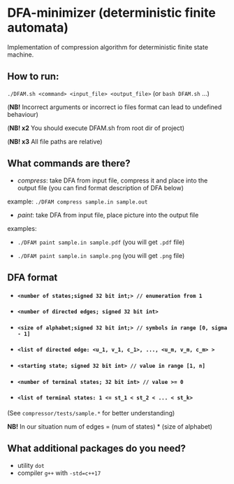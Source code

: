 # DFA-minimizer (deterministic finite automata)
Implementation of compression algorithm for deterministic finite state machine.

## How to run:

`./DFAM.sh <command> <input_file> <output_file>` (or `bash DFAM.sh` ...)

(**NB!** Incorrect arguments or incorrect io files format can lead to undefined behaviour)

(**NB! x2** You should execute DFAM.sh from root dir of project)

(**NB! x3** All file paths are relative)

## What commands are there?

* *compress*: take DFA from input file, compress it and place into the output file
(you can find format description of DFA below)

example: `./DFAM compress sample.in sample.out`

* *paint*: take DFA from input file, place picture into the output file

examples: 

- `./DFAM paint sample.in sample.pdf` (you will get `.pdf` file)

- `./DFAM paint sample.in sample.png` (you will get `.png` file)

## DFA format

- #### `<number of states;signed 32 bit int;> // enumeration from 1`

- #### `<number of directed edges; signed 32 bit int>`

- #### `<size of alphabet;signed 32 bit int;> // symbols in range [0, sigma - 1] `

- #### `<list of directed edge: <u_1, v_1, c_1>, ..., <u_m, v_m, c_m> >`

- #### `<starting state; signed 32 bit int> // value in range [1, n]`

- #### `<number of terminal states; 32 bit int> // value >= 0`

- #### `<list of terminal states: 1 <= st_1 < st_2 < ... < st_k>`

(See `compressor/tests/sample.*` for better understanding)

**NB!** In our situation num of edges = (num of states) * (size of alphabet)

## What additional packages do you need?

* utility `dot`
* compiler `g++` with `-std=c++17`
